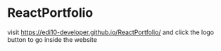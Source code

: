 # ReactPortfolio

visit https://edi10-developer.github.io/ReactPortfolio/
and click the logo button to go inside the website
